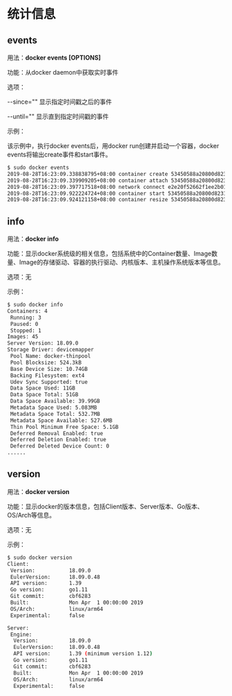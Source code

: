 # 统计信息

## events

用法：**docker events \[OPTIONS\]**

功能：从docker daemon中获取实时事件

选项：

\--since=""         显示指定时间戳之后的事件

\--until=""         显示直到指定时间戳的事件

示例：

该示例中，执行docker events后，用docker run创建并启动一个容器，docker events将输出create事件和start事件。

```sh
$ sudo docker events
2019-08-28T16:23:09.338838795+08:00 container create 53450588a20800d8231aa1dc4439a734e16955387efb5f259c47737dba9e2b5e (image=busybox:latest, name=eager_wu)
2019-08-28T16:23:09.339909205+08:00 container attach 53450588a20800d8231aa1dc4439a734e16955387efb5f259c47737dba9e2b5e (image=busybox:latest, name=eager_wu)
2019-08-28T16:23:09.397717518+08:00 network connect e2e20f52662f1ee2b01545da3b02e5ec7ff9c85adf688dce89a9eb73661dedaa (container=53450588a20800d8231aa1dc4439a734e16955387efb5f259c47737dba9e2b5e, name=bridge, type=bridge)
2019-08-28T16:23:09.922224724+08:00 container start 53450588a20800d8231aa1dc4439a734e16955387efb5f259c47737dba9e2b5e (image=busybox:latest, name=eager_wu)
2019-08-28T16:23:09.924121158+08:00 container resize 53450588a20800d8231aa1dc4439a734e16955387efb5f259c47737dba9e2b5e (height=48, image=busybox:latest, name=eager_wu, width=210)
```

## info

用法：**docker info**

功能：显示docker系统级的相关信息，包括系统中的Container数量、Image数量、Image的存储驱动、容器的执行驱动、内核版本、主机操作系统版本等信息。

选项：无

示例：

```sh
$ sudo docker info
Containers: 4
 Running: 3
 Paused: 0
 Stopped: 1
Images: 45
Server Version: 18.09.0
Storage Driver: devicemapper
 Pool Name: docker-thinpool
 Pool Blocksize: 524.3kB
 Base Device Size: 10.74GB
 Backing Filesystem: ext4
 Udev Sync Supported: true
 Data Space Used: 11GB
 Data Space Total: 51GB
 Data Space Available: 39.99GB
 Metadata Space Used: 5.083MB
 Metadata Space Total: 532.7MB
 Metadata Space Available: 527.6MB
 Thin Pool Minimum Free Space: 5.1GB
 Deferred Removal Enabled: true
 Deferred Deletion Enabled: true
 Deferred Deleted Device Count: 0
......
```

## version

用法：**docker version**

功能：显示docker的版本信息，包括Client版本、Server版本、Go版本、OS/Arch等信息。

选项：无

示例：

```sh
$ sudo docker version
Client:
 Version:           18.09.0
 EulerVersion:      18.09.0.48
 API version:       1.39
 Go version:        go1.11
 Git commit:        cbf6283
 Built:             Mon Apr  1 00:00:00 2019
 OS/Arch:           linux/arm64
 Experimental:      false

Server:
 Engine:
  Version:          18.09.0
  EulerVersion:     18.09.0.48
  API version:      1.39 (minimum version 1.12)
  Go version:       go1.11
  Git commit:       cbf6283
  Built:            Mon Apr  1 00:00:00 2019
  OS/Arch:          linux/arm64
  Experimental:     false
```
